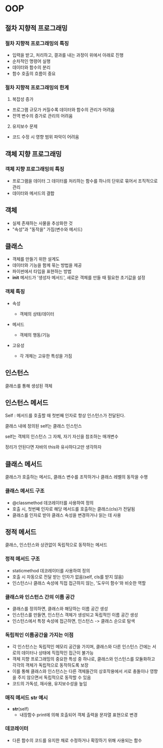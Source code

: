 # OOP

## 절차 지향적 프로그래밍

### 절차 지향적 프로그래밍의 특징
- 입력을 받고, 처리하고, 결과를 내는 과정이 위에서 아래로 진행
- 순차적인 명령어 실행
- 데이터와 함수의 분리
- 함수 호출의 흐름이 중요

### 절차 지향적 프로그래밍의 한계

1. 복잡성 증가
- 프로그램 규모가 커질수록 데이터와 함수의 관리가 어려움
- 전역 변수의 증가로 관리의 어려움

2. 유지보수 문제
- 코드 수정 시 영향 범위 파악이 어려움

## 객체 지향 프로그래밍

### 객체 지향 프로그래밍의 특징
- 프로그램을 데이터 그 데이터를 처리하는 함수를 하나의 단위로 묶어서 조직적으로 관리
- 데이터와 메서드의 결합

## 객체
- 실제 존재하는 사물을 추상화한 것
- "속성"과 "동작을" 가짐(변수와 메서드)

## 클래스
- 객체를 만들기 위한 설계도
- 데이터와 기능을 함께 묶는 방법을 제공
- 파이썬에서 타입을 표현하는 방법
- __init__ 메서드가 '생성자 메서드', 새로운 객체를 만들 때 필요한 초기값을 설정

### 객체 특징
- 속성
    * 객체의 상태/데이터

- 메서드
    * 객체의 행동/기능

- 고유성
    * 각 개체는 고유한 특성을 가짐

## 인스턴스

클래스를 통해 생성된 객체

## 인스턴스 메서드

Self : 메서드를 호출할 때 첫번째 인자로 항상 인스턴스가 전달된다.

클래스 내에 정의된 self는 클래스 인스턴스

self는 객체의 인스턴스 그 자체, 자기 자신을 참조하는 매개변수

정리가 안된다면 자바의 this와 유사하다고만 생각하자

## 클래스 메서드

클래스가 호출하는 메서드, 클래스 변수를 조작하거나 클래스 레벨의 동작을 수행

### 클래스 메서드 구조
- @classmethod 데코레이터를 사용하여 정의
- 호출 시, 첫번째 인자로 해당 메서드를 호출하는 클래스(cls)가 전달됨
- 클래스를 인자로 받아 클래스 속성을 변경하거나 읽는 데 사용

## 정적 메서드

클래스, 인스턴스와 상관없이 독립적으로 동작하는 메서드

### 정적 메서드 구조
- staticmethod 데코레이터를 사용하여 정의
- 호출 시 자동으로 전달 받는 인자가 없음(self, cls를 받지 않음)
- 인스턴스나 클래스 속성에 직접 접근하지 않는, '도우미 함수'와 비슷한 역할

### 클래스와 인스턴스 간의 이름 공간
- 클래스를 정의하면, 클래스와 해당하는 이름 공간 생성
- 인스턴스를 만들면, 인스턴스 객체가 생성되고 독립적인 이름 공간 생성
- 인스턴스에서 특정 속성에 접근하면, 인스턴스 -> 클래스 순으로 탐색

### 독립적인 이름공간을 가지는 이점
- 각 인스턴스는 독립적인 메모리 공간을 가지며, 클래스와 다른 인스턴스 간에는 서로의 데이터나 상태에 직접적인 접근이 불가능
- 객체 지향 프로그래밍의 중요한 특성 중 하나로, 클래스와 인스턴스를 모듈화하고 각각의 객체가 독립적으로 동작하도록 보장
- 이를 통해 클래스와 인스턴스는 다른 객체들간의 상호작용에서 서로 충돌이나 영향을 주지 않으면서 독립적으로 동작할 수 있음
- 코드의 가독성, 재사용, 유지보수성을 높임

### 매직 메서드 __str__ 예시
- __str__(self)
    - 내장함수 print에 의해 호출되어 객체 출력을 문자열 표현으로 변경

### 데코레이터
- 다른 함수의 코드를 유지한 채로 수정하거나 확장하기 위해 사용되는 함수 
